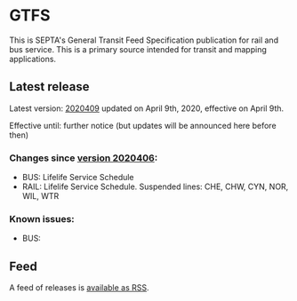 # GTFS

This is SEPTA's General Transit Feed Specification publication for rail and bus service. This is a primary source intended for transit and mapping applications.

## Latest release
 
Latest version: [2020409](https://github.com/septadev/GTFS/releases/tag/v202004094) updated on April 9th, 2020, effective on April 9th.

Effective until: further notice (but updates will be announced here before then)

### Changes since [version 2020406](https://github.com/septadev/GTFS/releases/tag/v202004061): 
 
*  BUS:  Lifelife Service Schedule
*  RAIL: Lifelife Service Schedule.  Suspended lines: CHE, CHW, CYN, NOR, WIL, WTR

### Known issues:

* BUS: 

## Feed

A feed of releases is [available as RSS](https://github.com/septadev/GTFS/releases.atom).

